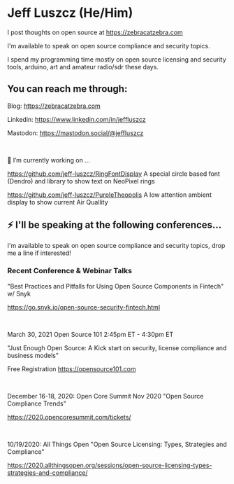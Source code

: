 

# Jeff Luszcz (He/Him)

I post thoughts on open source at https://zebracatzebra.com 


I'm available to speak on open source compliance and security topics.


I spend my programming time mostly on open source licensing and security tools, arduino, art and amateur radio/sdr these days.



## You can reach me through:


Blog:     https://zebracatzebra.com

Linkedin: https://www.linkedin.com/in/jeffluszcz

Mastodon: https://mastodon.social/@jeffluszcz




 &nbsp;
 &nbsp;
  

🔭 I’m currently working on ...
  
  https://github.com/jeff-luszcz/RingFontDisplay A special circle based font (Dendro) and library to show text on NeoPixel rings
  
  https://github.com/jeff-luszcz/PurpleTheopolis A low attention ambient display to show current Air Quallity
  
  
## ⚡ I'll be speaking at the following conferences...


I'm available to speak on open source compliance and security topics, drop me a line if interested!



### Recent Conference & Webinar Talks


"Best Practices and Pitfalls for Using Open Source Components in Fintech" w/ Snyk

https://go.snyk.io/open-source-security-fintech.html

 &nbsp;
 &nbsp;

March 30, 2021 Open Source 101 2:45pm ET - 4:30pm ET

"Just Enough Open Source: A Kick start on security, license compliance and business models"

Free Registration https://opensource101.com

 &nbsp;
 &nbsp;

December 16-18, 2020: Open Core Summit Nov 2020 "Open Source Compliance Trends" 

https://2020.opencoresummit.com/tickets/ 


 &nbsp;
 &nbsp;
 
10/19/2020: All Things Open "Open Source Licensing: Types, Strategies and Compliance"

https://2020.allthingsopen.org/sessions/open-source-licensing-types-strategies-and-compliance/ 


<!--
**jeff-luszcz/jeff-luszcz** is a ✨ _special_ ✨ repository because its `README.md` (this file) appears on your GitHub profile.

Here are some ideas to get you started:

- 🔭 I’m currently working on ...
- 🌱 I’m currently learning ...
- 👯 I’m looking to collaborate on ...
- 🤔 I’m looking for help with ...
- 💬 Ask me about ...
- 📫 How to reach me: ...
- 😄 Pronouns: ...
- ⚡ Fun fact: ...
-->
